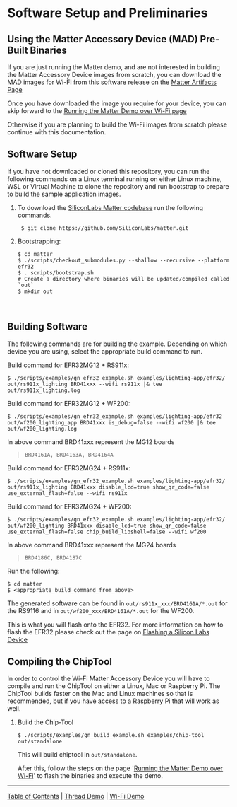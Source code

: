 # Software Setup and Preliminaries

## Using the Matter Accessory Device (MAD) Pre-Built Binaries

If you are just running the Matter demo, and are not interested in building the
Matter Accessory Device images from scratch, you can download the MAD images for
Wi-Fi from this software release on the
[Matter Artifacts Page](../general/ARTIFACTS.md)

Once you have downloaded the image you require for your device, you can skip
forward to the [Running the Matter Demo over Wi-Fi page](./RUN_DEMO.md)

Otherwise if you are planning to build the Wi-Fi images from scratch please
continue with this documentation.

## Software Setup

If you have not downloaded or cloned this repository, you can run the following
commands on a Linux terminal running on either Linux machine, WSL or Virtual
Machine to clone the repository and run bootstrap to prepare to build the sample
application images.

1. To download the
   [SiliconLabs Matter codebase](https://github.com/SiliconLabs/matter.git) run
   the following commands.

    ```shell
     $ git clone https://github.com/SiliconLabs/matter.git
    ```

2. Bootstrapping:

    ```shell
    $ cd matter
    $ ./scripts/checkout_submodules.py --shallow --recursive --platform efr32
    $ . scripts/bootstrap.sh
    # Create a directory where binaries will be updated/compiled called `out`
    $ mkdir out
    ```

<br>

## Building Software

The following commands are for building the example. Depending on which device
you are using, select the appropriate build command to run.

Build command for EFR32MG12 + RS911x:

`$ ./scripts/examples/gn_efr32_example.sh examples/lighting-app/efr32/ out/rs911x_lighting BRD41xxx --wifi rs911x |& tee out/rs911x_lighting.log`

Build command for EFR32MG12 + WF200:

`$ ./scripts/examples/gn_efr32_example.sh examples/lighting-app/efr32 out/wf200_lighting_app BRD41xxx is_debug=false --wifi wf200 |& tee out/wf200_lighting.log`

In above command BRD41xxx represent the MG12 boards

> `BRD4161A, BRD4163A, BRD4164A`

Build command for EFR32MG24 + RS911x:

`$ ./scripts/examples/gn_efr32_example.sh examples/lighting-app/efr32/ out/rs911x_lighting BRD41xxx disable_lcd=true show_qr_code=false use_external_flash=false --wifi rs911x`

Build command for EFR32MG24 + WF200:

`$ ./scripts/examples/gn_efr32_example.sh examples/lighting-app/efr32/ out/wf200_lighting BRD41xxx disable_lcd=true show_qr_code=false use_external_flash=false chip_build_libshell=false --wifi wf200`

In above command BRD41xxx represent the MG24 boards

> `BRD4186C, BRD4187C`

Run the following:

```shell
$ cd matter
$ <appropriate_build_command_from_above>
```

The generated software can be found in `out/rs911x_xxx/BRD4161A/*.out` for the
RS9116 and in `out/wf200_xxx/BRD4161A/*.out` for the WF200.

This is what you will flash onto the EFR32. For more information on how to flash
the EFR32 please check out the page on
[Flashing a Silicon Labs Device](../general/FLASH_SILABS_DEVICE.md)

## Compiling the ChipTool

In order to control the Wi-Fi Matter Accessory Device you will have to compile
and run the ChipTool on either a Linux, Mac or Raspberry Pi. The ChipTool builds
faster on the Mac and Linux machines so that is recommended, but if you have
access to a Raspberry Pi that will work as well.

1. Build the Chip-Tool

    `$ ./scripts/examples/gn_build_example.sh examples/chip-tool out/standalone`

    This will build chiptool in `out/standalone`.

    After this, follow the steps on the page
    '[Running the Matter Demo over Wi-Fi](RUN_DEMO.md)' to flash the binaries
    and execute the demo.

---

[Table of Contents](../README.md) | [Thread Demo](../thread/DEMO_OVERVIEW.md) |
[Wi-Fi Demo](./DEMO_OVERVIEW.md)
